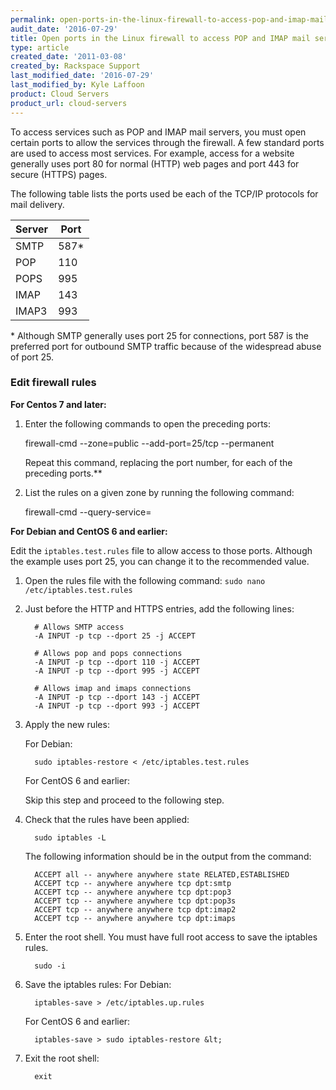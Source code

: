 ```yaml
---
permalink: open-ports-in-the-linux-firewall-to-access-pop-and-imap-mail-servers
audit_date: '2016-07-29'
title: Open ports in the Linux firewall to access POP and IMAP mail servers
type: article
created_date: '2011-03-08'
created_by: Rackspace Support
last_modified_date: '2016-07-29'
last_modified_by: Kyle Laffoon
product: Cloud Servers
product_url: cloud-servers
---
```


To access services such as POP and IMAP mail servers, you must open certain ports to allow the services through the firewall. A few standard ports are used to access most services. For example, access for a website generally uses port 80 for normal (HTTP) web pages and port 443 for secure (HTTPS) pages.

The following table lists the ports used be each of the TCP/IP protocols for mail delivery.

| Server  | Port  |
|----------|-------|
| SMTP   | 587*  |
| POP     | 110   |
| POPS   | 995   |
| IMAP    | 143   |
| IMAP3  | 993   |

\* Although SMTP generally uses port 25 for connections, port 587 is the preferred port for outbound SMTP traffic because of the widespread abuse of port 25.

### Edit firewall rules

**For Centos 7 and later:**

1. Enter the following commands to open the preceding ports:

      firewall-cmd --zone=public --add-port=25/tcp --permanent

   Repeat this command, replacing the port number, for each of the preceding ports.**

2. List the rules on a given zone by running the following command:

      firewall-cmd --query-service=<service name>

**For Debian and CentOS 6 and earlier:**

Edit the `iptables.test.rules` file to allow access to those ports. Although the example uses port 25, you can change it to the recommended value.

1. Open the rules file with the following command: `sudo nano /etc/iptables.test.rules`
2. Just before the HTTP and HTTPS entries, add the following lines:

         # Allows SMTP access
         -A INPUT -p tcp --dport 25 -j ACCEPT

         # Allows pop and pops connections
         -A INPUT -p tcp --dport 110 -j ACCEPT
         -A INPUT -p tcp --dport 995 -j ACCEPT

         # Allows imap and imaps connections
         -A INPUT -p tcp --dport 143 -j ACCEPT
         -A INPUT -p tcp --dport 993 -j ACCEPT

3. Apply the new rules:

   For Debian:

         sudo iptables-restore < /etc/iptables.test.rules

   For CentOS 6 and earlier:

      Skip this step and proceed to the following step.

4. Check that the rules have been applied:

         sudo iptables -L

   The following information should be in the output from the command:

         ACCEPT all -- anywhere anywhere state RELATED,ESTABLISHED
         ACCEPT tcp -- anywhere anywhere tcp dpt:smtp
         ACCEPT tcp -- anywhere anywhere tcp dpt:pop3
         ACCEPT tcp -- anywhere anywhere tcp dpt:pop3s
         ACCEPT tcp -- anywhere anywhere tcp dpt:imap2
         ACCEPT tcp -- anywhere anywhere tcp dpt:imaps

5. Enter the root shell. You must have full root access to save the iptables rules.

         sudo -i

6. Save the iptables rules:
   For Debian:

         iptables-save > /etc/iptables.up.rules

   For CentOS 6 and earlier:

         iptables-save > sudo iptables-restore &lt;

7. Exit the root shell:

         exit
